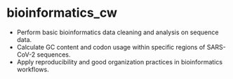 # bioinformatics_cw

- Perform basic bioinformatics data cleaning and analysis on sequence data.
- Calculate GC content and codon usage within specific regions of SARS-CoV-2 sequences.
- Apply reproducibility and good organization practices in bioinformatics workflows.
